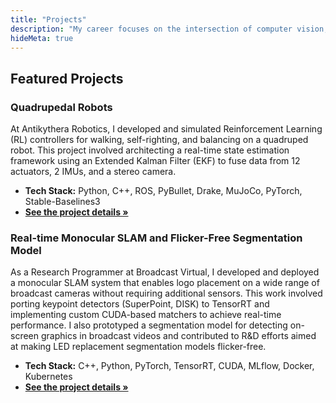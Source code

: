 ```yaml
---
title: "Projects"
description: "My career focuses on the intersection of computer vision, robotics, and machine learning. I specialize in developing and deploying robust algorithms for 3D reconstruction, state estimation, and reinforcement learning. My work spans from foundational academic research to building production-ready ML systems. Below are highlights of my projects to the field."
hideMeta: true
---
```


## Featured Projects

### Quadrupedal Robots
At Antikythera Robotics, I developed and simulated Reinforcement Learning (RL) controllers for walking, self-righting, and balancing on a quadruped robot. This project involved architecting a real-time state estimation framework using an Extended Kalman Filter (EKF) to fuse data from 12 actuators, 2 IMUs, and a stereo camera.

*   **Tech Stack:** Python, C++, ROS, PyBullet, Drake, MuJoCo, PyTorch, Stable-Baselines3
*   **[See the project details »](/projects/quadruped-robotics-rl/)** 

### Real-time Monocular SLAM and Flicker-Free Segmentation Model
As a Research Programmer at Broadcast Virtual, I developed and deployed a monocular SLAM system that enables logo placement on a wide range of broadcast cameras without requiring additional sensors. This work involved porting keypoint detectors (SuperPoint, DISK) to TensorRT and implementing custom CUDA-based matchers to achieve real-time performance. I also prototyped a segmentation model for detecting on-screen graphics in broadcast videos and contributed to R&D efforts aimed at making LED replacement segmentation models flicker-free.

*   **Tech Stack:** C++, Python, PyTorch, TensorRT, CUDA, MLflow, Docker, Kubernetes
*   **[See the project details »](/projects/monocular-slam-broadcast/)** 
